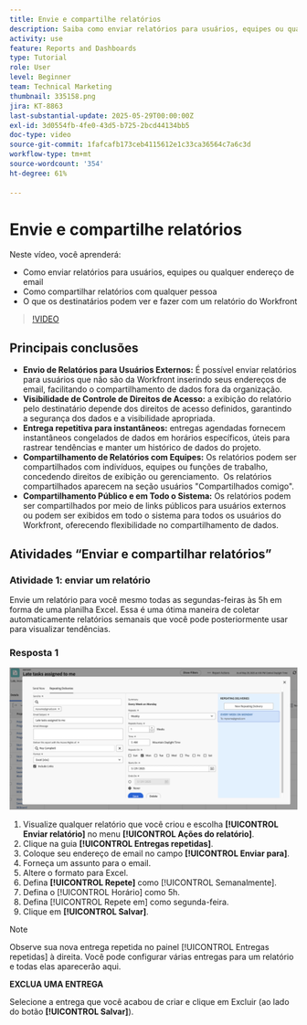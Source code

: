 ```yaml
---
title: Envie e compartilhe relatórios
description: Saiba como enviar relatórios para usuários, equipes ou qualquer endereço de email e como compartilhar relatórios com qualquer pessoa no Workfront.
activity: use
feature: Reports and Dashboards
type: Tutorial
role: User
level: Beginner
team: Technical Marketing
thumbnail: 335158.png
jira: KT-8863
last-substantial-update: 2025-05-29T00:00:00Z
exl-id: 3d0554fb-4fe0-43d5-b725-2bcd44134bb5
doc-type: video
source-git-commit: 1fafcafb173ceb4115612e1c33ca36564c7a6c3d
workflow-type: tm+mt
source-wordcount: '354'
ht-degree: 61%

---
```


# Envie e compartilhe relatórios

Neste vídeo, você aprenderá:

* Como enviar relatórios para usuários, equipes ou qualquer endereço de email
* Como compartilhar relatórios com qualquer pessoa
* O que os destinatários podem ver e fazer com um relatório do Workfront

>[!VIDEO](https://video.tv.adobe.com/v/335158/?quality=12&learn=on)

## Principais conclusões

* **Envio de Relatórios para Usuários Externos:** É possível enviar relatórios para usuários que não são da Workfront inserindo seus endereços de email, facilitando o compartilhamento de dados fora da organização. &#x200B;
* **Visibilidade de Controle de Direitos de Acesso:** a exibição do relatório pelo destinatário depende dos direitos de acesso definidos, garantindo a segurança dos dados e a visibilidade apropriada. &#x200B;
* **Entrega repetitiva para instantâneos:** entregas agendadas fornecem instantâneos congelados de dados em horários específicos, úteis para rastrear tendências e manter um histórico de dados do projeto. &#x200B;
* **Compartilhamento de Relatórios com Equipes:** Os relatórios podem ser compartilhados com indivíduos, equipes ou funções de trabalho, concedendo direitos de exibição ou gerenciamento. &#x200B; Os relatórios compartilhados aparecem na seção usuários &quot;Compartilhados comigo&quot;. &#x200B;
* **Compartilhamento Público e em Todo o Sistema:** Os relatórios podem ser compartilhados por meio de links públicos para usuários externos ou podem ser exibidos em todo o sistema para todos os usuários do Workfront, oferecendo flexibilidade no compartilhamento de dados.


## Atividades “Enviar e compartilhar relatórios”

### Atividade 1: enviar um relatório

Envie um relatório para você mesmo todas as segundas-feiras às 5h em forma de uma planilha Excel. Essa é uma ótima maneira de coletar automaticamente relatórios semanais que você pode posteriormente usar para visualizar tendências.

### Resposta 1

![Imagem da tela para configurar entregas repetidas de relatórios](assets/send-a-report.png)

1. Visualize qualquer relatório que você criou e escolha **[!UICONTROL Enviar relatório]** no menu **[!UICONTROL Ações do relatório]**.
1. Clique na guia **[!UICONTROL Entregas repetidas]**.
1. Coloque seu endereço de email no campo **[!UICONTROL Enviar para]**.
1. Forneça um assunto para o email.
1. Altere o formato para Excel.
1. Defina **[!UICONTROL Repete]** como [!UICONTROL Semanalmente].
1. Defina o [!UICONTROL Horário] como 5h.
1. Defina [!UICONTROL Repete em] como segunda-feira.
1. Clique em **[!UICONTROL Salvar]**.

>[!NOTE]
>
>Observe sua nova entrega repetida no painel [!UICONTROL Entregas repetidas] à direita. Você pode configurar várias entregas para um relatório e todas elas aparecerão aqui.

**EXCLUA UMA ENTREGA**

Selecione a entrega que você acabou de criar e clique em Excluir (ao lado do botão **[!UICONTROL Salvar]**).
